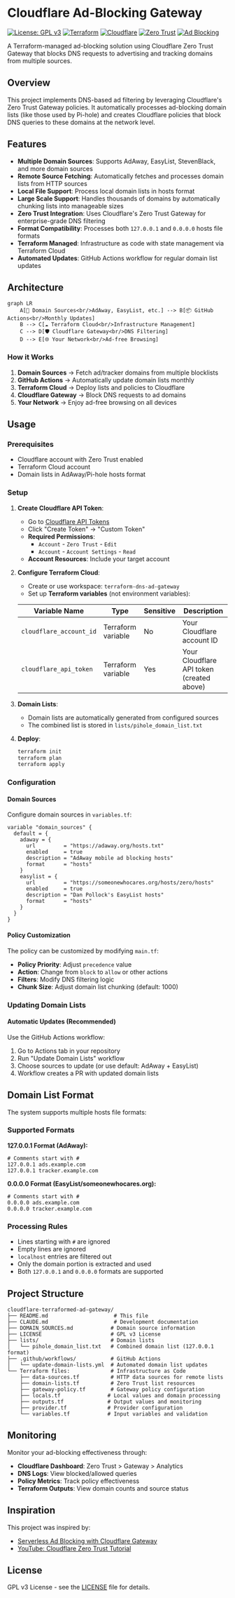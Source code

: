 # Cloudflare Ad-Blocking Gateway

[![License: GPL v3](https://img.shields.io/badge/License-GPLv3-blue.svg)](https://www.gnu.org/licenses/gpl-3.0)
[![Terraform](https://img.shields.io/badge/Terraform-%235835CC.svg?style=flat&logo=terraform&logoColor=white)](https://www.terraform.io/)
[![Cloudflare](https://img.shields.io/badge/Cloudflare-F38020?style=flat&logo=Cloudflare&logoColor=white)](https://www.cloudflare.com/)
[![Zero Trust](https://img.shields.io/badge/Zero%20Trust-Gateway-blue)](https://developers.cloudflare.com/cloudflare-one/)
[![Ad Blocking](https://img.shields.io/badge/Ad%20Blocking-DNS%20Level-green)](https://github.com/macharpe/cloudflare-terraformed-ad-gateway)

A Terraform-managed ad-blocking solution using Cloudflare Zero Trust Gateway that blocks DNS requests to advertising and tracking domains from multiple sources.

## Overview

This project implements DNS-based ad filtering by leveraging Cloudflare's Zero Trust Gateway policies. It automatically processes ad-blocking domain lists (like those used by Pi-hole) and creates Cloudflare policies that block DNS queries to these domains at the network level.

## Features

- **Multiple Domain Sources**: Supports AdAway, EasyList, StevenBlack, and more domain sources
- **Remote Source Fetching**: Automatically fetches and processes domain lists from HTTP sources
- **Local File Support**: Process local domain lists in hosts format
- **Large Scale Support**: Handles thousands of domains by automatically chunking lists into manageable sizes
- **Zero Trust Integration**: Uses Cloudflare's Zero Trust Gateway for enterprise-grade DNS filtering  
- **Format Compatibility**: Processes both `127.0.0.1` and `0.0.0.0` hosts file formats
- **Terraform Managed**: Infrastructure as code with state management via Terraform Cloud
- **Automated Updates**: GitHub Actions workflow for regular domain list updates

## Architecture

```mermaid
graph LR
    A[📡 Domain Sources<br/>AdAway, EasyList, etc.] --> B[📦 GitHub Actions<br/>Monthly Updates]
    B --> C[☁️ Terraform Cloud<br/>Infrastructure Management]
    C --> D[🛡️ Cloudflare Gateway<br/>DNS Filtering]
    D --> E[🌐 Your Network<br/>Ad-free Browsing]
```

### How it Works

1. **Domain Sources** → Fetch ad/tracker domains from multiple blocklists
2. **GitHub Actions** → Automatically update domain lists monthly  
3. **Terraform Cloud** → Deploy lists and policies to Cloudflare
4. **Cloudflare Gateway** → Block DNS requests to ad domains
5. **Your Network** → Enjoy ad-free browsing on all devices

## Usage

### Prerequisites

- Cloudflare account with Zero Trust enabled
- Terraform Cloud account
- Domain lists in AdAway/Pi-hole hosts format

### Setup

1. **Create Cloudflare API Token**:
   - Go to [Cloudflare API Tokens](https://dash.cloudflare.com/profile/api-tokens)
   - Click "Create Token" → "Custom Token"
   - **Required Permissions**:
     - `Account` - `Zero Trust` - `Edit`
     - `Account` - `Account Settings` - `Read`
   - **Account Resources**: Include your target account

2. **Configure Terraform Cloud**:
   - Create or use workspace: `terraform-dns-ad-gateway`
   - Set up **Terraform variables** (not environment variables):

   | Variable Name | Type | Sensitive | Description |
   |---------------|------|-----------|-------------|
   | `cloudflare_account_id` | Terraform variable | No | Your Cloudflare account ID |
   | `cloudflare_api_token` | Terraform variable | Yes | Your Cloudflare API token (created above) |

3. **Domain Lists**:
   - Domain lists are automatically generated from configured sources
   - The combined list is stored in `lists/pihole_domain_list.txt`

4. **Deploy**:

   ```bash
   terraform init
   terraform plan
   terraform apply
   ```

### Configuration

#### Domain Sources

Configure domain sources in `variables.tf`:

```hcl
variable "domain_sources" {
  default = {
    adaway = {
      url         = "https://adaway.org/hosts.txt"
      enabled     = true
      description = "AdAway mobile ad blocking hosts"
      format      = "hosts"
    }
    easylist = {
      url         = "https://someonewhocares.org/hosts/zero/hosts"
      enabled     = true
      description = "Dan Pollock's EasyList hosts"
      format      = "hosts"
    }
  }
}
```

#### Policy Customization

The policy can be customized by modifying `main.tf`:

- **Policy Priority**: Adjust `precedence` value
- **Action**: Change from `block` to `allow` or other actions  
- **Filters**: Modify DNS filtering logic
- **Chunk Size**: Adjust domain list chunking (default: 1000)

### Updating Domain Lists

#### Automatic Updates (Recommended)

Use the GitHub Actions workflow:
1. Go to Actions tab in your repository
2. Run "Update Domain Lists" workflow
3. Choose sources to update (or use default: AdAway + EasyList)
4. Workflow creates a PR with updated domain lists

## Domain List Format

The system supports multiple hosts file formats:

### Supported Formats

**127.0.0.1 Format (AdAway):**

```text
# Comments start with #
127.0.0.1 ads.example.com
127.0.0.1 tracker.example.com
```

**0.0.0.0 Format (EasyList/someonewhocares.org):**

```text
# Comments start with #
0.0.0.0 ads.example.com
0.0.0.0 tracker.example.com
```

### Processing Rules

- Lines starting with `#` are ignored
- Empty lines are ignored  
- `localhost` entries are filtered out
- Only the domain portion is extracted and used
- Both `127.0.0.1` and `0.0.0.0` formats are supported

## Project Structure

```text
cloudflare-terraformed-ad-gateway/
├── README.md                     # This file
├── CLAUDE.md                     # Development documentation
├── DOMAIN_SOURCES.md            # Domain source information
├── LICENSE                      # GPL v3 License
├── lists/                       # Domain lists
│   └── pihole_domain_list.txt   # Combined domain list (127.0.0.1 format)
├── .github/workflows/           # GitHub Actions
│   └── update-domain-lists.yml  # Automated domain list updates
└── Terraform files:             # Infrastructure as Code
    ├── data-sources.tf          # HTTP data sources for remote lists
    ├── domain-lists.tf          # Zero Trust list resources
    ├── gateway-policy.tf        # Gateway policy configuration
    ├── locals.tf               # Local values and domain processing
    ├── outputs.tf              # Output values and monitoring
    ├── provider.tf             # Provider configuration
    └── variables.tf            # Input variables and validation
```

## Monitoring

Monitor your ad-blocking effectiveness through:

- **Cloudflare Dashboard**: Zero Trust > Gateway > Analytics
- **DNS Logs**: View blocked/allowed queries
- **Policy Metrics**: Track policy effectiveness
- **Terraform Outputs**: View domain counts and source status

## Inspiration

This project was inspired by:

- [Serverless Ad Blocking with Cloudflare Gateway](https://blog.marcolancini.it/2022/blog-serverless-ad-blocking-with-cloudflare-gateway/)
- [YouTube: Cloudflare Zero Trust Tutorial](https://www.youtube.com/watch?v=FmYvrxYvBP0&t=900s)

## License

GPL v3 License - see the [LICENSE](LICENSE) file for details.
